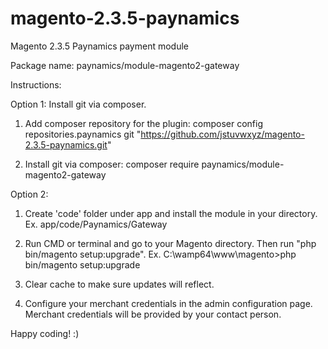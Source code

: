 # magento-2.3.5-paynamics
Magento 2.3.5 Paynamics payment module

Package name: paynamics/module-magento2-gateway

Instructions:

Option 1: 
Install git via composer.
1. Add composer repository for the plugin: 
   composer config repositories.paynamics git "https://github.com/jstuvwxyz/magento-2.3.5-paynamics.git"

2. Install git via composer: 
   composer require paynamics/module-magento2-gateway

Option 2:
1. Create 'code' folder under app and install the module in your directory.
   Ex. app/code/Paynamics/Gateway

2. Run CMD or terminal and go to your Magento directory. Then run "php bin/magento setup:upgrade".
   Ex. C:\wamp64\www\magento>php bin/magento setup:upgrade

3. Clear cache to make sure updates will reflect.

4. Configure your merchant credentials in the admin configuration page.
   Merchant credentials will be provided by your contact person.

Happy coding! :) 
